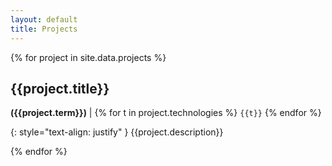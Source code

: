 ```yaml
---
layout: default
title: Projects
---
```

{% for project in site.data.projects %}
## {{project.title}}
**({{project.term}})** | {% for t in project.technologies %} ```{{t}}``` {% endfor %}

{: style="text-align: justify" }
{{project.description}}

{% endfor %}